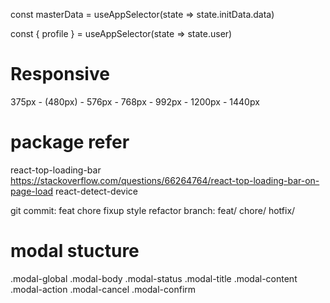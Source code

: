 


const masterData = useAppSelector(state => state.initData.data)

const { profile } = useAppSelector(state => state.user)


# Responsive

375px - (480px) - 576px - 768px - 992px - 1200px - 1440px


# package refer
react-top-loading-bar https://stackoverflow.com/questions/66264764/react-top-loading-bar-on-page-load
react-detect-device

git
commit: feat chore fixup style refactor 
branch: feat/ chore/ hotfix/


# modal stucture

.modal-global
  .modal-body
    .modal-status
    .modal-title
    .modal-content
    .modal-action
      .modal-cancel
      .modal-confirm

